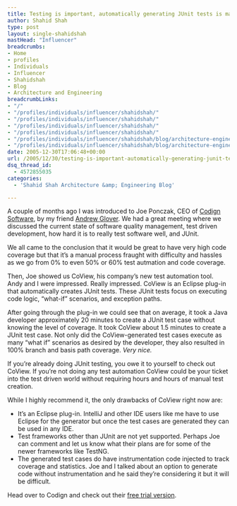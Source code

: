 ```yaml
---
title: Testing is important, automatically generating JUnit tests is magical
author: Shahid Shah
type: post
layout: single-shahidshah
mastHead: "Influencer"
breadcrumbs:
- Home
- profiles
- Individuals
- Influencer
- Shahidshah
- Blog
- Architecture and Engineering
breadcrumbLinks:
- "/"
- "/profiles/individuals/influencer/shahidshah/"
- "/profiles/individuals/influencer/shahidshah/"
- "/profiles/individuals/influencer/shahidshah/"
- "/profiles/individuals/influencer/shahidshah/"
- "/profiles/individuals/influencer/shahidshah/blog/architecture-engineering/"
- "/profiles/individuals/influencer/shahidshah/blog/architecture-engineering/"
date: 2005-12-30T17:06:48+00:00
url: /2005/12/30/testing-is-important-automatically-generating-junit-tests-is-magical/
dsq_thread_id:
  - 4572855035
categories:
  - 'Shahid Shah Architecture &amp; Engineering Blog'

---
```

A couple of months ago I was introduced to Joe Ponczak, CEO of [Codign Software][1], by my friend [Andrew Glover][2]. We had a great meeting where we discussed the current state of software quality management, test driven development, how hard it is to really test software well, and JUnit. 

We all came to the conclusion that it would be great to have very high code coverage but that it&#8217;s a manual process fraught with difficulty and hassles as we go from 0% to even 50% or 60% test autmation and code coverage. 

Then, Joe showed us CoView, his company&#8217;s new test automation tool. Andy and I were impressed. Really impressed. CoView is an Eclipse plug-in that automatically creates JUnit tests. These JUnit tests focus on executing code logic, &#8220;what-if&#8221; scenarios, and exception paths. 

After going through the plug-in we could see that on average, it took a Java developer approximately 20 minutes to create a JUnit test case without knowing the level of coverage. It took CoView about 1.5 minutes to create a JUnit test case. Not only did the CoView-generated test cases execute as many &#8220;what if&#8221; scenarios as desired by the developer, they also resulted in 100% branch and basis path coverage. _Very nice._

If you&#8217;re already doing JUnit testing, you owe it to yourself to check out CoView. If you&#8217;re not doing any test automation CoView could be your ticket into the test driven world without requiring hours and hours of manual test creation.

While I highly recommend it, the only drawbacks of CoView right now are: 

  * It&#8217;s an Eclipse plug-in. IntelliJ and other IDE users like me have to use Eclipse for the generator but once the test cases are generated they can be used in any IDE.
  * Test frameworks other than JUnit are not yet supported. Perhaps Joe can comment and let us know what their plans are for some of the newer frameworks like TestNG.
  * The generated test cases do have instrumentation code injected to track coverage and statistics. Joe and I talked about an option to generate code without instrumentation and he said they&#8217;re considering it but it will be difficult.

Head over to Codign and check out their [free trial version][3].

 [1]: http://www.codign.com/
 [2]: http://www.vanwardtechnologies.com
 [3]: http://www.codign.com/coviewtrial.html